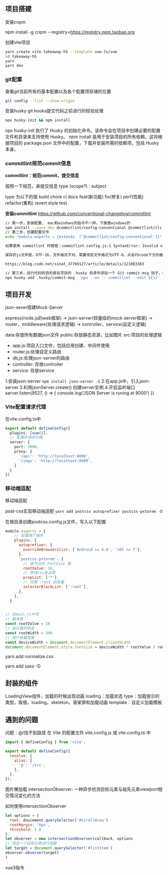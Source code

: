 ## 项目搭建

安装cnpm

npm install -g cnpm --registry=https://registry.npm.taobao.org

创建vite项目

```bash
yarn create vite takeaway-h5 --template vue-ts/vue
cd takeaway-h5
yarn 
yarn dev
```



### git配置

查看git当前所有的基本配置以及各个配置项存储的位置

```bash
git config --list --show-origin
```

安装husky
git hooks提交代码之前进行的校验处理

```bash
npx husky-init && npm install
```
npx husky-init 执行了 Husky 的初始化命令。该命令会在项目中创建必要的配置文件和目录来支持使用 Husky。
npm install 是用于安装项目的所有依赖。这将根据项目的 package.json 文件中的配置，下载并安装所需的依赖项，包括 Husky 本身。

### commitlint规范commit信息

**commitlint：规范commit，提交信息**

按照一下规范，来提交信息
type (scope?) : subject

type 为以下的值
build
chore
ci
docs
feat(新功能)
fix(修复)
perf(性能)
refactor(重构)
revert
style
test

**安装commitlint**
https://github.com/conventional-changelog/commitlint
```bash
// 第一步，安装配置， mac和windows的指令不一样，下面是windows的
npm install --save-dev @commitlint/config-conventional @commitlint/cli
// 第二步，创建配置文件
echo "module.exports = {extends: ['@commitlint/config-conventional']}" > commitlint.config.js

如果使用 commitlint 时报错：commitlint.config.js:1 SyntaxError: Invalid or unexpected token

保存的js文件是，UTF-16，文件格式不对，需要改变文件格式为UTF-8，点击VScode下方的格式进行保存，参考链接

https://blog.csdn.net/sinat_37769127/article/details/121083383

// 第三步，这行代码的目的是在项目的 .husky 目录中添加一个 Git commit-msg 钩子，配置该钩子使用 commitlint 来验证提交消息的规范性。c
npx husky add .husky/commit-msg  'npx --no -- commitlint --edit ${1}'

```




## 项目开发

json-sever搭建Mock-Server

express(node.js的web框架) -> json-server(轻量级的mock server框架) -> router，middleware(处理请求逻辑) -> controller，service(自定义逻辑)

data:存放所有数据json文件
public:存放静态资源，比如图片
src:项目的处理逻辑
- app.js:项目入口文件，包括应用创建、中间件使用
- router.js:处理自定义路由
- db,js:处理json-server的路由
- controller: 存放controller
- service: 存放service


1.安装json-server
```npm install json-server -S```
2.在app.js中，引入json-server
3.利用jsonServer.create() 创建server实例
4.开启监听端口
server.listen(9527, () => {
    console.log('JSON Server is runing at 8000')
})


### Vite配置请求代理

在vite.config.ts中
```ts
export default defineConfig({
  plugins: [vue()],
  // 配置的请求代理
  server: {
    port: 3000,
    proxy: {
      '/api': 'http://localhost:8000',
      '/imgs': 'http://localhost:8000',
    }
  }
})
```


### 移动端适配

移动端适配



 post-css实现移动端适配
 ```yarn add postcss autoprefixer postcss-pxtorem -D```

在根目录创建postcss.config.js文件，写入以下配置
```js
module.exports = {
    // 配置两个插件
    plugins: {
      autoprefixer: {
        overrideBrowserslist: ['Android >= 4.0', 'iOS >= 7'],
      },
      'postcss-pxtorem': {
        // 根节点的 fontSize 值
        rootValue: 16,
        // 修改css是全部
        propList: ['*'],
        // 忽略 :root 的变量
        selectorBlackList: [':root'],
      },
    },
  }
  
```
```js
// 在main.ts中写
// 基准值
const rootValue = 16
// 设计稿的宽度
const rootWidth = 390
// 用户屏幕宽度
const deviceWidth = document.documentElement.clientWidth
document.documentElement.style.fontSize = deviceWidth * rootValue / rootWidth + 'px'
```

yarn add normalize.css

yarn add sass -D

## 封装的组件
LoadingView组件，加载的时候出现动画
loading：加载状态
type：加载提示的类型，取值，loading，skeleton，骨架屏和加载动画
template：自定义加载模板

## 遇到的问题
问题：@/找不到路径
在 Vite 的配置文件 vite.config.js 或 vite.config.ts 中
```js
import { defineConfig } from 'vite';

export default defineConfig({
  resolve: {
    alias: {
      '@': '/src',
    },
  },
});

```

图片懒加载
intersectionObserver: 一种异步检测目标元素与祖先元素viewport相交情况变化的方法


如何使用intersectionObserver
```js
let options = {
  root: doucement.querySelector('#scrollArea')
  rootMargin: '0px',
  threshold: 1.0
}
let observer = new intersectionObserver(callback, options
// 给定一个目标元素进行观察
let target = document.querySelector('#listItem')
observer.observe(target)
)
```

vue3指令



